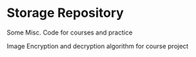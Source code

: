 # Storage Repository
Some Misc. Code for courses and practice

Image Encryption and decryption algorithm for course project
